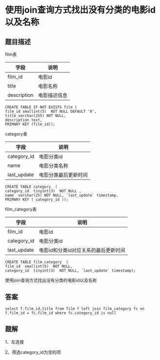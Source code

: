 # 使用join查询方式找出没有分类的电影id以及名称

## 题目描述

film表

| 字段        | 说明         |
| ----------- | ------------ |
| film_id     | 电影id       |
| title       | 电影名称     |
| description | 电影描述信息 |

```mysql
CREATE TABLE IF NOT EXISTS film (
film_id smallint(5)  NOT NULL DEFAULT '0',
title varchar(255) NOT NULL,
description text,
PRIMARY KEY (film_id));
```

category表

| 字段        | 说明                 |
| ----------- | -------------------- |
| category_id | 电影分类id           |
| name        | 电影分类名称         |
| last_update | 电影分类最后更新时间 |

```mysql
CREATE TABLE category  (
category_id  tinyint(3)  NOT NULL ,
name  varchar(25) NOT NULL, `last_update` timestamp,
PRIMARY KEY ( category_id ));
```

film_category表

| 字段        | 说明                                 |
| ----------- | ------------------------------------ |
| film_id     | 电影id                               |
| category_id | 电影分类id                           |
| last_update | 电影id和分类id对应关系的最后更新时间 |

```mysql
CREATE TABLE film_category  (
film_id  smallint(5)  NOT NULL,
category_id  tinyint(3)  NOT NULL, `last_update` timestamp);
```

使用join查询方式找出没有分类的电影id以及名称

## 答案

```mysql
select f.film_id,title from film f left join film_category fc on f.film_id = fc.film_id where fc.category_id is null
```

## 题解

1、左连接

2、筛选category_id为空的项
